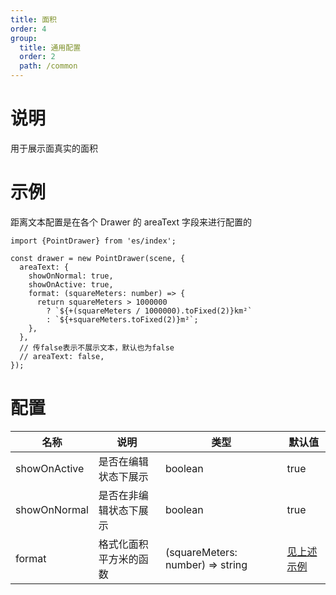 ```yaml
---
title: 面积
order: 4
group:
  title: 通用配置
  order: 2
  path: /common
---
```


# 说明

用于展示面真实的面积

# 示例

距离文本配置是在各个 Drawer 的 areaText 字段来进行配置的

```tsx | pure
import {PointDrawer} from 'es/index';

const drawer = new PointDrawer(scene, {
  areaText: {
    showOnNormal: true,
    showOnActive: true,
    format: (squareMeters: number) => {
      return squareMeters > 1000000
        ? `${+(squareMeters / 1000000).toFixed(2)}km²`
        : `${+squareMeters.toFixed(2)}m²`;
    },
  },
  // 传false表示不展示文本，默认也为false
  // areaText: false,
});
```

# 配置

| 名称         | 说明                   | 类型                               | 默认值              |
| ------------ | ---------------------- |----------------------------------| ------------------- |
| showOnActive | 是否在编辑状态下展示   | boolean                          | true                |
| showOnNormal | 是否在非编辑状态下展示 | boolean                          | true                |
| format       | 格式化面积平方米的函数 | (squareMeters: number) => string | [见上述示例](#示例) |

